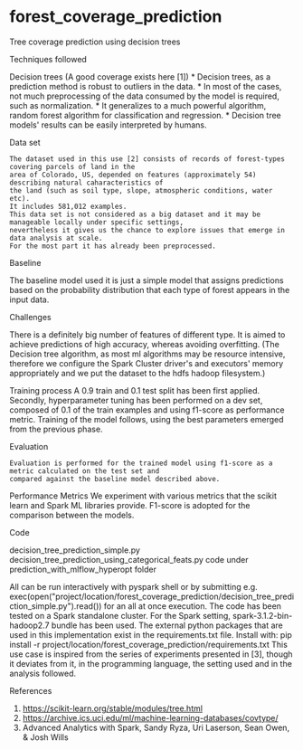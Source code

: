 # forest_coverage_prediction
Tree coverage prediction using decision trees

 
 
 Techniques followed
 
   Decision trees (A good coverage exists here [1])
        * Decision trees, as a prediction method is robust to outliers in the data.
	      * In most of the cases, not much preprocessing of the data consumed by the model is required, such as 
          normalization.
        * It generalizes to a much powerful algorithm, random forest algorithm for classification and regression.
	      * Decision tree models' results can be easily interpreted by humans.
  
  
Data set

	The dataset used in this use [2] consists of records of forest-types covering parcels of land in the
	area of Colorado, US, depended on features (approximately 54) describing natural caharacteristics of 
	the land (such as soil type, slope, atmospheric conditions, water etc).
	It includes 581,012 examples.
	This data set is not considered as a big dataset and it may be manageable locally under specific settings, 
	nevertheless it gives us the chance to explore issues that emerge in data analysis at scale.
	For the most part it has already been preprocessed.
	
	
Baseline
  
  The baseline model used it is just a simple model that assigns predictions based on the probability distribution 
	that each type of forest appears in the input data.


Challenges

   There is a definitely big number of features of different type. It is aimed to achieve predictions
   of high accuracy, whereas avoiding overfitting.
   (The Decision tree algorithm, as most ml algorithms may be resource intensive, therefore we configure 
   the Spark Cluster driver's and executors' memory appropriately and we put the dataset to the hdfs hadoop
   filesystem.)
   

Training process
    A 0.9 train and 0.1 test split has been first applied. 
    Secondly, hyperparameter tuning has been performed on a dev set, composed of 0.1 of the train examples 
	  and using f1-score as performance metric.
	  Training of the model follows, using the best parameters emerged from the previous phase.
	

Evaluation

	Evaluation is performed for the trained model using f1-score as a metric calculated on the test set and 
	compared against the baseline model described above.
	
	
Performance Metrics
    We experiment with various metrics that the scikit learn and Spark ML libraries provide.
	  F1-score is adopted for the comparison between the models. 
 

Code

   decision_tree_prediction_simple.py
   decision_tree_prediction_using_categorical_feats.py
   code under prediction_with_mlflow_hyperopt folder
   
   All can be run interactively with pyspark shell or by submitting e.g. exec(open("project/location/forest_coverage_prediction/decision_tree_prediction_simple.py").read()) 
   for an all at once execution. The code has been tested on a Spark standalone cluster. For the Spark setting,
   spark-3.1.2-bin-hadoop2.7 bundle has been used.
   The external python packages that are used in this implementation exist in the requirements.txt file. Install with: 
	   pip install -r project/location/forest_coverage_prediction/requirements.txt
   This use case is inspired from the series of experiments presented in [3], though it deviates from it, in the
   programming language, the setting used and in the analysis followed.
   
 

References
1. https://scikit-learn.org/stable/modules/tree.html
2. https://archive.ics.uci.edu/ml/machine-learning-databases/covtype/
3. Advanced Analytics with Spark, Sandy Ryza, Uri Laserson, Sean Owen, & Josh Wills


